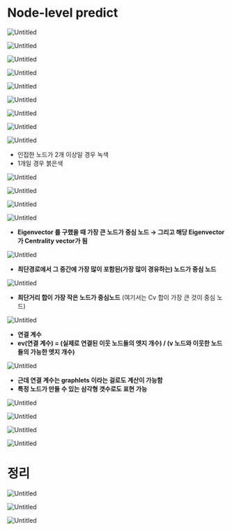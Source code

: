 # Node-level predict

![Untitled](Node-level%20predict%20d011d4f4480549a9b962c232a5c37c0d/Untitled.png)

![Untitled](Node-level%20predict%20d011d4f4480549a9b962c232a5c37c0d/Untitled%201.png)

![Untitled](Node-level%20predict%20d011d4f4480549a9b962c232a5c37c0d/Untitled%202.png)

![Untitled](Node-level%20predict%20d011d4f4480549a9b962c232a5c37c0d/Untitled%203.png)

![Untitled](Node-level%20predict%20d011d4f4480549a9b962c232a5c37c0d/Untitled%204.png)

![Untitled](Node-level%20predict%20d011d4f4480549a9b962c232a5c37c0d/Untitled%205.png)

![Untitled](Node-level%20predict%20d011d4f4480549a9b962c232a5c37c0d/Untitled%206.png)

![Untitled](Node-level%20predict%20d011d4f4480549a9b962c232a5c37c0d/Untitled%207.png)

![Untitled](Node-level%20predict%20d011d4f4480549a9b962c232a5c37c0d/Untitled%208.png)

- 인접한 노드가 2개 이상일 경우 녹색
- 1개일 경우 붉은색

 

![Untitled](Node-level%20predict%20d011d4f4480549a9b962c232a5c37c0d/Untitled%209.png)

![Untitled](Node-level%20predict%20d011d4f4480549a9b962c232a5c37c0d/Untitled%2010.png)

![Untitled](Node-level%20predict%20d011d4f4480549a9b962c232a5c37c0d/Untitled%2011.png)

![Untitled](Node-level%20predict%20d011d4f4480549a9b962c232a5c37c0d/Untitled%2012.png)

- **Eigenvector 를 구했을 때 가장 큰 노드가 중심 노드
→ 그리고 해당 Eigenvector 가 Centrality vector가 됨**

![Untitled](Node-level%20predict%20d011d4f4480549a9b962c232a5c37c0d/Untitled%2013.png)

- **최단경로에서 그 중간에 가장 많이 포함된(가장 많이 경유하는) 노드가 중심 노드**

![Untitled](Node-level%20predict%20d011d4f4480549a9b962c232a5c37c0d/Untitled%2014.png)

- **최단거리 합이 가장 작은 노드가 중심노드**
(여기서는 Cv 합이 가장 큰 것이 중심 노드)

![Untitled](Node-level%20predict%20d011d4f4480549a9b962c232a5c37c0d/Untitled%2015.png)

- **연결 계수**
- **ev(연결 계수) = (실제로 연결된 이웃 노드들의 엣지 개수)  / (v 노드와 이웃한 노드들의 가능한 엣지 개수)**

![Untitled](Node-level%20predict%20d011d4f4480549a9b962c232a5c37c0d/Untitled%2016.png)

- **근데 연결 계수는 graphlets 이라는 걸로도 계산이 가능함**
- **특정 노드가 만들 수 있는 삼각형 갯수로도 표현 가능**

![Untitled](Node-level%20predict%20d011d4f4480549a9b962c232a5c37c0d/Untitled%2017.png)

![Untitled](Node-level%20predict%20d011d4f4480549a9b962c232a5c37c0d/Untitled%2018.png)

![Untitled](Node-level%20predict%20d011d4f4480549a9b962c232a5c37c0d/Untitled%2019.png)

![Untitled](Node-level%20predict%20d011d4f4480549a9b962c232a5c37c0d/Untitled%2020.png)

# 정리

![Untitled](Node-level%20predict%20d011d4f4480549a9b962c232a5c37c0d/Untitled%2021.png)

![Untitled](Node-level%20predict%20d011d4f4480549a9b962c232a5c37c0d/Untitled%2022.png)

![Untitled](Node-level%20predict%20d011d4f4480549a9b962c232a5c37c0d/Untitled%2023.png)